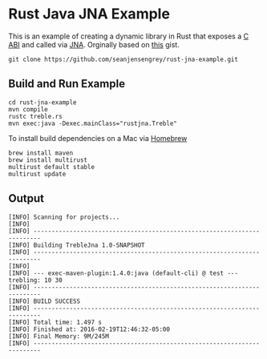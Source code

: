 # Rust Java JNA Example

This is an example of creating a dynamic library in Rust that exposes a [C ABI](https://en.wikipedia.org/wiki/Application_binary_interface) and called via [JNA](https://en.wikipedia.org/wiki/Java_Native_Access).  Orginally based on [this](https://gist.github.com/seanjensengrey/f5d73bbdf22cfa1ad463) gist.



```
git clone https://github.com/seanjensengrey/rust-jna-example.git
```

## Build and Run Example

```
cd rust-jna-example
mvn compile
rustc treble.rs
mvn exec:java -Dexec.mainClass="rustjna.Treble"
```

To install build dependencies on a Mac via [Homebrew](http://brew.sh/)

```
brew install maven
brew install multirust
multirust default stable
multirust update
```

## Output


```
[INFO] Scanning for projects...
[INFO]                                                                         
[INFO] ------------------------------------------------------------------------
[INFO] Building TrebleJna 1.0-SNAPSHOT
[INFO] ------------------------------------------------------------------------
[INFO] 
[INFO] --- exec-maven-plugin:1.4.0:java (default-cli) @ test ---
trebling: 10 30
[INFO] ------------------------------------------------------------------------
[INFO] BUILD SUCCESS
[INFO] ------------------------------------------------------------------------
[INFO] Total time: 1.497 s
[INFO] Finished at: 2016-02-19T12:46:32-05:00
[INFO] Final Memory: 9M/245M
[INFO] ------------------------------------------------------------------------
```
